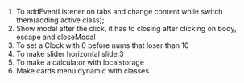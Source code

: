1. To addEventListener on tabs and change content while switch them(adding active class);
2. Show modal after the click, it has to closing after clicking on body, escape and closeModal 
3. To set a Clock with 0 before nums that loser than 10
4. To make slider horizontal slide:3 
5. To make a calculator with localstorage 
6. Make cards menu dynamic with classes